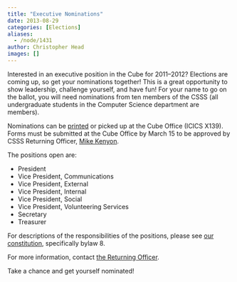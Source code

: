 ```yaml
---
title: "Executive Nominations"
date: 2013-08-29
categories: [Elections]
aliases:
  - /node/1431
author: Christopher Head
images: []
---
```


Interested in an executive position in the Cube for 2011–2012? Elections are coming up, so get your nominations together! This is a great opportunity to show leadership, challenge yourself, and have fun! For your name to go on the ballot, you will need nominations from ten members of the CSSS (all undergraduate students in the Computer Science department are members).

Nominations can be [printed](/files/2011nomination.pdf) or picked up at the Cube Office (ICICS X139). Forms must be submitted at the Cube Office by March 15 to be approved by CSSS Returning Officer, [Mike Kenyon](/cdn-cgi/l/email-protection#9efbf2fbfdeaf7f1f0eddeeaf6fbfdebfcfbb0fdff).

The positions open are:

- President
- Vice President, Communications
- Vice President, External
- Vice President, Internal
- Vice President, Social
- Vice President, Volunteering Services
- Secretary
- Treasurer

For descriptions of the responsibilities of the positions, please see [our constitution](/club/about/constitution), specifically bylaw 8.

For more information, contact [the Returning Officer](/cdn-cgi/l/email-protection#12777e7771667b7d7c6152667a77716770773c7173).

Take a chance and get yourself nominated!
